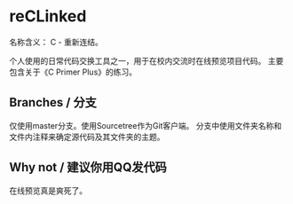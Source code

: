 # reCLinked
名称含义： C - 重新连结。

个人使用的日常代码交换工具之一，用于在校内交流时在线预览项目代码。
主要包含关于《C Primer Plus》的练习。

## Branches / 分支
仅使用master分支。使用Sourcetree作为Git客户端。
分支中使用文件夹名称和文件内注释来确定源代码及其文件夹的主题。

## Why not / 建议你用QQ发代码
在线预览真是爽死了。
